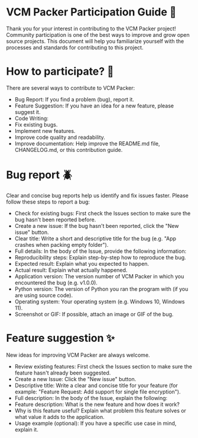 # VCM Packer Participation Guide 🤝
Thank you for your interest in contributing to the VCM Packer project! Community participation is one of the best ways to improve and grow open source projects. This document will help you familiarize yourself with the processes and standards for contributing to this project.

# How to participate? 🌟
There are several ways to contribute to VCM Packer:
* Bug Report: If you find a problem (bug), report it.
* Feature Suggestion: If you have an idea for a new feature, please suggest it.
* Code Writing:
* Fix existing bugs.
* Implement new features.
* Improve code quality and readability.
* Improve documentation: Help improve the README.md file, CHANGELOG.md, or this contribution guide.

# Bug report 🪲 
Clear and concise bug reports help us identify and fix issues faster. Please follow these steps to report a bug:
* Check for existing bugs: First check the Issues section to make sure the bug hasn't been reported before.
* Create a new issue: If the bug hasn't been reported, click the "New issue" button.
* Clear title: Write a short and descriptive title for the bug (e.g. "App crashes when packing empty folder").
* Full details: In the body of the Issue, provide the following information:
* Reproducibility steps: Explain step-by-step how to reproduce the bug.
* Expected result: Explain what you expected to happen.
* Actual result: Explain what actually happened.
* Application version: The version number of VCM Packer in which you encountered the bug (e.g. v1.0.0).
 * Python version: The version of Python you ran the program with (if you are using source code).
* Operating system: Your operating system (e.g. Windows 10, Windows 11).
* Screenshot or GIF: If possible, attach an image or GIF of the bug.

# Feature suggestion ✨
New ideas for improving VCM Packer are always welcome.
* Review existing features: First check the Issues section to make sure the feature hasn't already been suggested.
* Create a new Issue: Click the "New issue" button.
* Descriptive title: Write a clear and concise title for your feature (for example: "Feature Request: Add support for single file encryption").
* Full description: In the body of the Issue, explain the following:
* Feature description: What is the new feature and how does it work?
* Why is this feature useful? Explain what problem this feature solves or what value it adds to the application.
* Usage example (optional): If you have a specific use case in mind, explain it.
